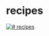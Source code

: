 # recipes

[![# recipes](http://img.youtube.com/vi/AXsc2cWPy2U/0.jpg)](http://www.youtube.com/watch?v=AXsc2cWPy2U)
